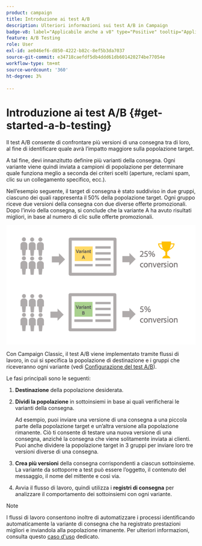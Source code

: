 ```yaml
---
product: campaign
title: Introduzione ai test A/B
description: Ulteriori informazioni sui test A/B in Campaign
badge-v8: label="Applicabile anche a v8" type="Positive" tooltip="Applicabile anche a Campaign v8"
feature: A/B Testing
role: User
exl-id: ae046ef6-d850-4222-b82c-8ef5b3da7037
source-git-commit: e34718caefdf5db4ddd61db601420274be77054e
workflow-type: tm+mt
source-wordcount: '360'
ht-degree: 3%

---
```


# Introduzione ai test A/B {#get-started-a-b-testing}


Il test A/B consente di confrontare più versioni di una consegna tra di loro, al fine di identificare quale avrà l’impatto maggiore sulla popolazione target.

A tal fine, devi innanzitutto definire più varianti della consegna. Ogni variante viene quindi inviata a campioni di popolazione per determinare quale funziona meglio a seconda dei criteri scelti (aperture, reclami spam, clic su un collegamento specifico, ecc.).

Nell’esempio seguente, il target di consegna è stato suddiviso in due gruppi, ciascuno dei quali rappresenta il 50% della popolazione target. Ogni gruppo riceve due versioni della consegna con due diverse offerte promozionali. Dopo l’invio della consegna, si conclude che la variante A ha avuto risultati migliori, in base al numero di clic sulle offerte promozionali.

![](assets/a-b-testing-schema.png)

Con Campaign Classic, il test A/B viene implementato tramite flussi di lavoro, in cui si specifica la popolazione di destinazione e i gruppi che riceveranno ogni variante (vedi [Configurazione del test A/B](configuring-a-b-testing.md)).

Le fasi principali sono le seguenti:

1. **Destinazione** della popolazione desiderata.
1. **Dividi la popolazione** in sottoinsiemi in base ai quali verificherai le varianti della consegna.

   Ad esempio, puoi inviare una versione di una consegna a una piccola parte della popolazione target e un’altra versione alla popolazione rimanente. Ciò ti consente di testare una nuova versione di una consegna, anziché la consegna che viene solitamente inviata ai clienti. Puoi anche dividere la popolazione target in 3 gruppi per inviare loro tre versioni diverse di una consegna.

1. **Crea più versioni** della consegna corrispondenti a ciascun sottoinsieme. La variante da sottoporre a test può essere l’oggetto, il contenuto del messaggio, il nome del mittente e così via.
1. Avvia il flusso di lavoro, quindi utilizza i **registri di consegna** per analizzare il comportamento dei sottoinsiemi con ogni variante.

>[!NOTE]
>
>I flussi di lavoro consentono inoltre di automatizzare i processi identificando automaticamente la variante di consegna che ha registrato prestazioni migliori e inviandola alla popolazione rimanente. Per ulteriori informazioni, consulta questo [caso d&#39;uso](a-b-testing-use-case.md) dedicato.
